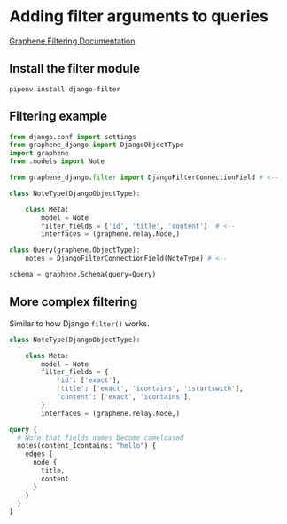 # Adding filter arguments to queries

[Graphene Filtering Documentation](https://docs.graphene-python.org/projects/django/en/latest/filtering/)

## Install the filter module

```
pipenv install django-filter
```

## Filtering example

```python
from django.conf import settings
from graphene_django import DjangoObjectType
import graphene
from .models import Note

from graphene_django.filter import DjangoFilterConnectionField # <--

class NoteType(DjangoObjectType):

    class Meta:
        model = Note
        filter_fields = ['id', 'title', 'content']  # <--
        interfaces = (graphene.relay.Node,)

class Query(graphene.ObjectType):
    notes = DjangoFilterConnectionField(NoteType) # <--

schema = graphene.Schema(query=Query)
```

## More complex filtering

Similar to how Django `filter()` works.

```python
class NoteType(DjangoObjectType):

    class Meta:
        model = Note
        filter_fields = {
            'id': ['exact'],
            'title': ['exact', 'icontains', 'istartswith'],
            'content': ['exact', 'icontains'],
        }
        interfaces = (graphene.relay.Node,)
```

```graphql
query {
  # Note that fields names become camelcased
  notes(content_Icontains: "hello") {
    edges {
      node {
        title,
        content
      }
    }
  }
}
```
